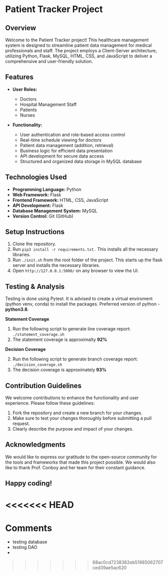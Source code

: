  
# Patient Tracker Project

## Overview

Welcome to the Patient Tracker project! This healthcare management system is designed to streamline patient data management for medical professionals and staff. The project employs a Client-Server architecture, utilizing Python, Flask, MySQL, HTML, CSS, and JavaScript to deliver a comprehensive and user-friendly solution.

## Features

- **User Roles:**
  - Doctors
  - Hospital Management Staff
  - Patients
  - Nurses

- **Functionality:**
  - User authentication and role-based access control
  - Real-time schedule viewing for doctors
  - Patient data management (addition, retrieval)
  - Business logic for efficient data presentation
  - API development for secure data access
  - Structured and organized data storage in MySQL database

## Technologies Used

- **Programming Language:** Python
- **Web Framework:** Flask
- **Frontend Framework:** HTML, CSS, JavaScript
- **API Development:** Flask
- **Database Management System:** MySQL
- **Version Control:** Git (GitHub)

## Setup Instructions

1. Clone the repository.
2. Run ```pip3 install -r requirements.txt.``` This installs all the necessary libraries. 
2. Run ```./init.sh``` from the root folder of the project. This starts up the flask server and installs the necessary libraries.
3. Open `http://127.0.0.1:5000/` on any browser to view the UI.

## Testing & Analysis 
Testing is done using Pytest. It is advised to create a virtual enviroment (python venv, conda) to install the packages.
Preferred version of python - **python3.8**. 

**Statement Coverage**
1. Run the following script to generate line coverage report: ```./statement_coverage.sh```
3. The statement coverage is approximalty **92%** 

**Decision Coverage**

2. Run the following script to generate branch coverage report: ```./decision_coverage.sh```
3. The decision coverage is approximately **93%** 

## Contribution Guidelines
We welcome contributions to enhance the functionality and user experience. Please follow these guidelines:

1. Fork the repository and create a new branch for your changes.
2. Make sure to test your changes thoroughly before submitting a pull request.
3. Clearly describe the purpose and impact of your changes.

## Acknowledgments

We would like to express our gratitude to the open-source community for the tools and frameworks that made this project possible. We would also like to thank Prof. Conboy and her team for their constant guidance.

## Happy coding!


<<<<<<< HEAD
=======

# Comments 
- testing database 
- testing DAO 
- 
>>>>>>> 68ac0cd7238362eb51985062707ced39ae5ac620
